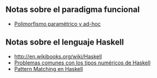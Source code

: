 Notas sobre el paradigma funcional
----------------------------------

-   [Polimorfismo paramétrico y ad-hoc](polimorfismo-parametrico-y-ad-hoc.html)

Notas sobre el lenguaje Haskell
-------------------------------

-   <http://en.wikibooks.org/wiki/Haskell>
-   [Problemas comunes con los tipos numéricos de Haskell](problemas-comunes-con-los-tipos-numericos-de-haskell.html)
-   [Pattern Matching en Haskell](pattern-matching-en-haskell.html)


